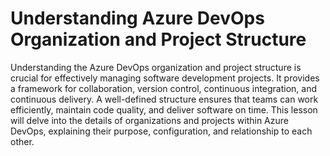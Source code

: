# Understanding Azure DevOps Organization and Project Structure
Understanding the Azure DevOps organization and project structure is crucial for effectively managing software development projects. It provides a framework for collaboration, version control, continuous integration, and continuous delivery. A well-defined structure ensures that teams can work efficiently, maintain code quality, and deliver software on time. This lesson will delve into the details of organizations and projects within Azure DevOps, explaining their purpose, configuration, and relationship to each other.
